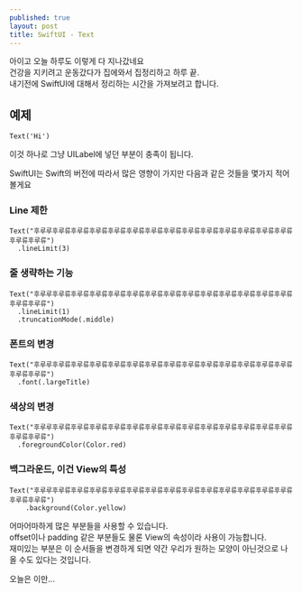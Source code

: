 ```yaml
---
published: true
layout: post
title: SwiftUI - Text
---
```


아이고 오늘 하루도 이렇게 다 지나갔네요  
건강을 지키려고 운동갔다가 집에와서 집정리하고 하루 끝.  
내기전에 SwiftUI에 대해서 정리하는 시간을 가져보려고 합니다. 

## 예제
```
Text('Hi')
```
이것 하나로 그냥 UILabel에 넣던 부분이 충족이 됩니다.

SwiftUI는 Swift의 버전에 따라서 많은 영향이 가지만 다음과 같은 것들을 몇가지 적어볼게요

### Line 제한
```
Text("후루루후루류후루류후루류후루류후루류후루류후루류후루류후루류후루류후루류후루류후루류후루류후루류")
  .lineLimit(3)
```

### 줄 생략하는 기능
```
Text("후루루후루류후루류후루류후루류후루류후루류후루류후루류후루류후루류후루류후루류후루류후루류후루류")
  .lineLimit(1)
  .truncationMode(.middle)
```

### 폰트의 변경
```
Text("후루루후루류후루류후루류후루류후루류후루류후루류후루류후루류후루류후루류후루류후루류후루류후루류")
  .font(.largeTitle)
```

### 색상의 변경
```
Text("후루루후루류후루류후루류후루류후루류후루류후루류후루류후루류후루류후루류후루류후루류후루류후루류")
  .foregroundColor(Color.red)
```

### 백그라운드, 이건 View의 특성
```
Text("후루루후루류후루류후루류후루류후루류후루류후루류후루류후루류후루류후루류후루류후루류후루류후루류")
    .background(Color.yellow)
```

어마어마하게 많은 부분들을 사용할 수 있습니다.  
offset이나 padding 같은 부분들도 물론 View의 속성이라 사용이 가능합니다.  
재미있는 부분은 이 순서들을 변경하게 되면 약간 우리가 원하는 모양이 아닌것으로 나올 수도 있다는 것입니다.

오늘은 이만...